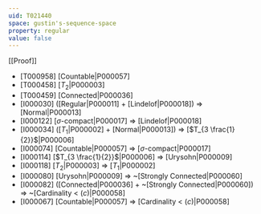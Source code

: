 ```yaml
---
uid: T021440
space: gustin's-sequence-space
property: regular
value: false
---
```

[[Proof]]

* [T000958] [Countable|P000057]
* [T000458] [$T_2$|P000003]
* [T000459] [Connected|P000036]
* [I000030] ([Regular|P000011] + [Lindelof|P000018]) => [Normal|P000013]
* [I000122] [$\sigma$-compact|P000017] => [Lindelof|P000018]
* [I000034] ([$T_1$|P000002] + [Normal|P000013]) => [$T_{3 \frac{1}{2}}$|P000006]
* [I000074] [Countable|P000057] => [$\sigma$-compact|P000017]
* [I000114] [$T_{3 \frac{1}{2}}$|P000006] => [Urysohn|P000009]
* [I000118] [$T_2$|P000003] => [$T_1$|P000002]
* [I000080] [Urysohn|P000009] => ~[Strongly Connected|P000060]
* [I000082] ([Connected|P000036] + ~[Strongly Connected|P000060]) => ~[Cardinality < $\mathfrak(c)$|P000058]
* [I000067] [Countable|P000057] => [Cardinality < $\mathfrak(c)$|P000058]

